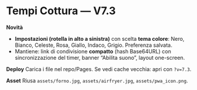# Tempi Cottura — V7.3

**Novità**
- **Impostazioni (rotella in alto a sinistra)** con scelta **tema colore**: Nero, Bianco, Celeste, Rosa, Giallo, Indaco, Grigio. Preferenza salvata.
- Mantiene: link di condivisione **compatto** (hash Base64URL) con sincronizzazione del timer, banner “Abilita suono”, layout one-screen.

**Deploy**
Carica i file nel repo/Pages. Se vedi cache vecchia: apri con `?v=7.3`.

**Asset**
Riusa `assets/forno.jpg`, `assets/airfryer.jpg`, `assets/pwa_icon.png`.
